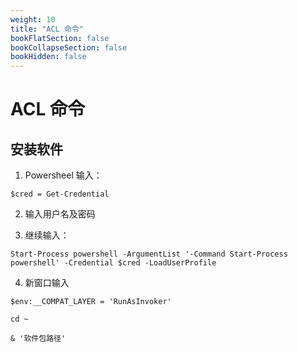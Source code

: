 ```yaml
---
weight: 10
title: "ACL 命令"
bookFlatSection: false
bookCollapseSection: false
bookHidden: false
---
```


# ACL 命令

## 安装软件

1. Powersheel 输入：

```shell
$cred = Get-Credential
```

2. 输入用户名及密码

3. 继续输入：

```
Start-Process powershell -ArgumentList '-Command Start-Process powershell' -Credential $cred -LoadUserProfile
```

4. 新窗口输入

```shell
$env:__COMPAT_LAYER = 'RunAsInvoker'
```
```
cd ~
```
```
& '软件包路径'
```

